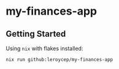 # my-finances-app

## Getting Started
Using `nix` with flakes installed:

```sh
nix run github:leroycep/my-finances-app
```
